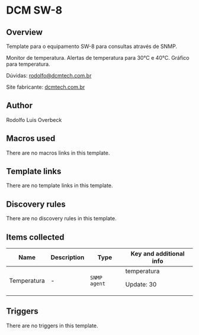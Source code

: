 # DCM SW-8

## Overview

Template para o equipamento SW-8 para consultas através de SNMP.


Monitor de temperatura. Alertas de temperatura para 30°C e 40°C. Gráfico para temperatura.


Dúvidas: rodolfo@dcmtech.com.br


Site fabricante: [dcmtech.com.br](https://dcmtech.com.br/)

## Author

Rodolfo Luis Overbeck

## Macros used

There are no macros links in this template.

## Template links

There are no template links in this template.

## Discovery rules

There are no discovery rules in this template.

## Items collected

|Name|Description|Type|Key and additional info|
|----|-----------|----|----|
|Temperatura|<p>-</p>|`SNMP agent`|temperatura<p>Update: 30</p>|
## Triggers

There are no triggers in this template.

